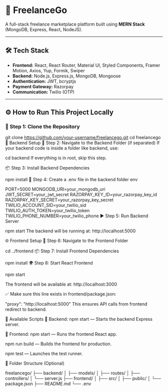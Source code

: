 # 💼 FreelanceGo

A full-stack freelance marketplace platform built using **MERN Stack** (MongoDB, Express, React, NodeJS).

---

## 🛠 Tech Stack

- **Frontend:** React, React Router, Material UI, Styled Components, Framer Motion, Axios, Yup, Formik, Swiper
- **Backend:** Node.js, Express.js, MongoDB, Mongoose
- **Authentication:** JWT, bcryptjs
- **Payment Gateway:** Razorpay
- **Communication:** Twilio (OTP)

---

## ⚙️ How to Run This Project Locally

### 📁 Step 1: Clone the Repository

git clone https://github.com/your-username/freelancego.git
cd freelancego
🔧 Backend Setup
📂 Step 2: Navigate to the Backend Folder (if separated)
If your backend code is inside a folder like backend, use:

cd backend
If everything is in root, skip this step.

📦 Step 3: Install Backend Dependencies

npm install
🧪 Step 4: Create a .env file in the backend folder
env

PORT=5000
MONGODB_URI=your_mongodb_uri
JWT_SECRET=your_jwt_secret
RAZORPAY_KEY_ID=your_razorpay_key_id
RAZORPAY_KEY_SECRET=your_razorpay_key_secret
TWILIO_ACCOUNT_SID=your_twilio_sid
TWILIO_AUTH_TOKEN=your_twilio_token
TWILIO_PHONE_NUMBER=your_twilio_phone
▶️ Step 5: Run Backend Server

npm start
The backend will be running at: http://localhost:5000

🌐 Frontend Setup
📂 Step 6: Navigate to the Frontend Folder

cd ../frontend
📦 Step 7: Install Frontend Dependencies

npm install
🌍 Step 8: Start React Frontend

npm start

The frontend will be available at: http://localhost:3000

✅ Make sure this line exists in frontend/package.json:

"proxy": "http://localhost:5000"
This ensures API calls from frontend redirect to backend.

🚦 Available Scripts
🔹 Backend:
npm start — Starts the backend Express server.

🔹 Frontend:
npm start — Runs the frontend React app.

npm run build — Builds the frontend for production.

npm test — Launches the test runner.

🧾 Folder Structure (Optional)

freelancego/
├── backend/
│   ├── models/
│   ├── routes/
│   ├── controllers/
│   └── server.js
├── frontend/
│   ├── src/
│   ├── public/
│   └── package.json
├── README.md
└── .env
